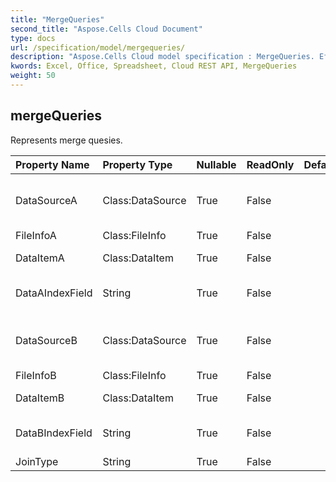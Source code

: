 ```yaml
---
title: "MergeQueries"
second_title: "Aspose.Cells Cloud Document"
type: docs
url: /specification/model/mergequeries/
description: "Aspose.Cells Cloud model specification : MergeQueries. Effortlessly handle Excel and other spreadsheet documents with features like opening, generating, editing, splitting, merging, comparing, and converting."
kwords: Excel, Office, Spreadsheet, Cloud REST API, MergeQueries
weight: 50
---
```


## **mergeQueries**

Represents merge quesies. 

| Property Name | Property Type | Nullable |  ReadOnly | DefaultValue | Description | 
| :- | :- | :- |:- |  :- | :- |
| DataSourceA | Class:DataSource | True |  False |  | Indicates the source of the mount data. |  
| FileInfoA | Class:FileInfo | True |  False |  |  |  
| DataItemA | Class:DataItem | True |  False |  | Represents data item. |  
| DataAIndexField | String | True |  False |  | Represents index field  of DataA |  
| DataSourceB | Class:DataSource | True |  False |  | Indicates the source of the mount data. |  
| FileInfoB | Class:FileInfo | True |  False |  |  |  
| DataItemB | Class:DataItem | True |  False |  | Represents data item. |  
| DataBIndexField | String | True |  False |  | Represents index field  of DataB |  
| JoinType | String | True |  False |  |  |  

